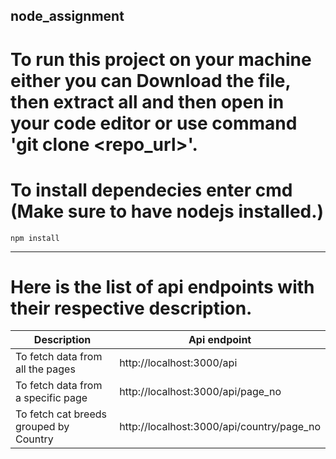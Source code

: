 ## node_assignment

# To run this project on your machine either you can Download the file, then extract all and then open in your code editor or use command 'git clone <repo_url>'.

# To install dependecies enter cmd (Make sure to have nodejs installed.)
`npm install`

---

# Here is the list of api endpoints with their respective description.

| Description                           | Api endpoint                              |
|---------------------------------------| ------------------------------------------|
| To fetch data from all the pages      | http://localhost:3000/api                 |
| To fetch data from a specific page    | http://localhost:3000/api/page_no         |
| To fetch cat breeds grouped by Country| http://localhost:3000/api/country/page_no |